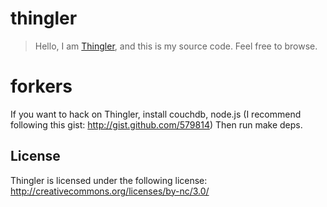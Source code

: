 thingler
========

> Hello, I am [Thingler](http://thingler.com), and this is my source code. Feel free to browse.

forkers
=======

If you want to hack on Thingler, install couchdb, node.js (I recommend following this gist: http://gist.github.com/579814)
Then run make deps.


License
-------

Thingler is licensed under the following license: <http://creativecommons.org/licenses/by-nc/3.0/>
